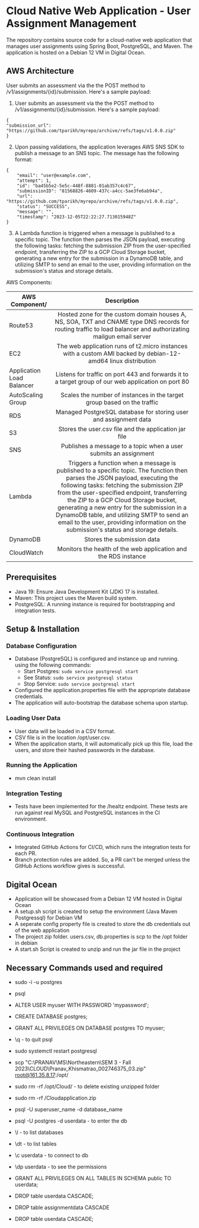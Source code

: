 # Cloud Native Web Application - User Assignment Management

The repository contains source code for a cloud-native web application that manages user assignments using Spring Boot, PostgreSQL, and Maven. 
The application is hosted on a Debian 12 VM in Digital Ocean. 


## AWS Architecture
User submits an assessment via the the POST method to /v1/assignments/{id}/submission. Here's a sample payload:

1. User submits an assessment via the the POST method to /v1/assignments/{id}/submission. Here's a sample payload:
  ```
{
"submission_url":  "https://github.com/tparikh/myrepo/archive/refs/tags/v1.0.0.zip"
}
```

2. Upon passing validations, the application leverages AWS SNS SDK to publish a message to an SNS topic. The message has the following format:
```
{
    "email": "user@example.com",
    "attempt": 1,
    "id": "ba45b5e2-5e5c-448f-8881-01ab357c4c67",
    "submissionID": "81568826-4609-437c-a4cc-5ae3fe6ab94a",
    "url": "https://github.com/tparikh/myrepo/archive/refs/tags/v1.0.0.zip",
    "status": "SUCCESS",
    "message": "",
    "timestamp": "2023-12-05T22:22:27.713015948Z"
}

```

3. A Lambda function is triggered when a message is published to a specific topic. The function then parses the JSON payload, executing the following tasks: fetching the submission ZIP from the user-specified endpoint, transferring the ZIP to a GCP Cloud Storage bucket, generating a new entry for the submission in a DynamoDB table, and utilizing SMTP to send an email to the user, providing information on the submission's status and storage details.

AWS Components:


| AWS Component/ |  Description  | 
|----------------|:-------------:| 
| Route53        | Hosted zone for the custom domain houses A, NS, SOA, TXT and CNAME type DNS records for routing traffic to load balancer and authorizating mailgun email server | 
| EC2      |   The web application runs of t2.micro instances with a custom AMI backed by debian-12-amd64 linux distribution    |
| Application Load Balancer  |   Listens for traffic on port 443 and forwards it to a target group of our web application on port 80   |
| AutoScaling Group |  Scales the number of instances in the target group based on the traffic   |
| RDS |  Managed PostgreSQL database for storing user and assignment data   |
| S3 |  Stores the user.csv file and the application jar file   |
| SNS |  Publishes a message to a topic when a user submits an assignment   |
| Lambda |  Triggers a function when a message is published to a specific topic. The function then parses the JSON payload, executing the following tasks: fetching the submission ZIP from the user-specified endpoint, transferring the ZIP to a GCP Cloud Storage bucket, generating a new entry for the submission in a DynamoDB table, and utilizing SMTP to send an email to the user, providing information on the submission's status and storage details.   |
| DynamoDB |  Stores the submission data   |
| CloudWatch |  Monitors the health of the web application and the RDS instance   |





## Prerequisites
- Java 19: Ensure Java Development Kit (JDK) 17 is installed.
- Maven: This project uses the Maven build system.
- PostgreSQL: A running instance is required for bootstrapping and integration tests.


## Setup & Installation
### Database Configuration
- Database (PostgreSQL) is configured and instance up and running. using the following commands:
  - Start Postgres:
    `sudo service postgresql start`
  - See Status:
    `sudo service postgresql status`
  - Stop Service:
    `sudo service postgresql start`
- Configured the application.properties file with the appropriate database credentials.
- The application will auto-bootstrap the database schema upon startup.

### Loading User Data
- User data will be loaded in a CSV format.
- CSV file is in the location /opt/user.csv.
- When the application starts, it will automatically pick up this file, load the users, and store their hashed passwords in the database.

### Running the Application
- mvn clean install

### Integration Testing
- Tests have been implemented for the /healtz endpoint. These tests are run against real MySQL and PostgreSQL instances in the CI environment.

### Continuous Integration
- Integrated GitHub Actions for CI/CD, which runs the integration tests for each PR.
- Branch protection rules are added. So, a PR can't be merged unless the GitHub Actions workflow gives is successful.

## Digital Ocean
-  Application will be showcased from a Debian 12 VM hosted in Digital Ocean
-  A setup.sh script is created to setup the environment (Java Maven Postgressql) for Debian VM
-  A seperate config property file is created to store the db credentials out of the web application
-  The project zip folder. users.csv, db.properties is scp to the /opt folder in debian
-  A start.sh Script is created to unzip and run the jar file in the project

## Necessary Commands used and required

- sudo -i -u postgres
- psql
- ALTER USER myuser WITH PASSWORD 'mypassword';
- CREATE DATABASE postgres;
- GRANT ALL PRIVILEGES ON DATABASE postgres TO myuser;
- \q -  to quit psql
- sudo systemctl restart postgresql

- scp "C:\PRANAV\MS\Northeastern\SEM 3 - Fall 2023\CLOUD\Pranav_Khismatrao_002746375_03.zip" root@161.35.8.17:/opt/

- sudo rm -rf /opt/Cloud/ -  to delete existing unzipped folder
- sudo rm -rf /Cloudapplication.zip

- psql -U superuser_name -d database_name
- psql -U postgres -d userdata -  to enter the db
- \l - to list databases
- \dt - to list tables
- \c  userdata - to connect to db
- \dp userdata - to see the permissions
- GRANT ALL PRIVILEGES ON ALL TABLES IN SCHEMA public TO userdata;
- DROP table userdata CASCADE;
- DROP table assignmentdata CASCADE
- DROP table userdata CASCADE;
